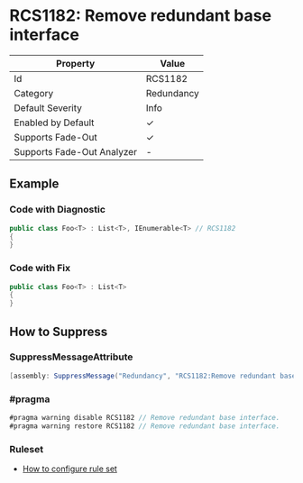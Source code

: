 # RCS1182: Remove redundant base interface

| Property                    | Value      |
| --------------------------- | ---------- |
| Id                          | RCS1182    |
| Category                    | Redundancy |
| Default Severity            | Info       |
| Enabled by Default          | &#x2713;   |
| Supports Fade\-Out          | &#x2713;   |
| Supports Fade\-Out Analyzer | -          |

## Example

### Code with Diagnostic

```csharp
public class Foo<T> : List<T>, IEnumerable<T> // RCS1182
{
}
```

### Code with Fix

```csharp
public class Foo<T> : List<T>
{
}
```

## How to Suppress

### SuppressMessageAttribute

```csharp
[assembly: SuppressMessage("Redundancy", "RCS1182:Remove redundant base interface.", Justification = "<Pending>")]
```

### \#pragma

```csharp
#pragma warning disable RCS1182 // Remove redundant base interface.
#pragma warning restore RCS1182 // Remove redundant base interface.
```

### Ruleset

* [How to configure rule set](../HowToConfigureAnalyzers.md)
